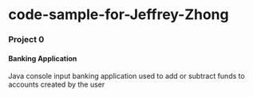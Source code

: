 # code-sample-for-Jeffrey-Zhong

<h3> Project 0 </h3>
<h4> Banking Application </h4>
Java console input banking application used to add or subtract funds to accounts created by the user

  

